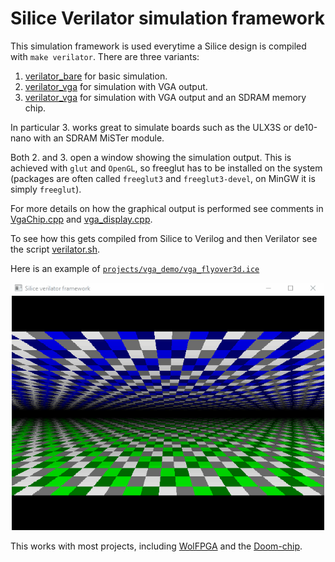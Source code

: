 # Silice Verilator simulation framework

This simulation framework is used everytime a Silice design is compiled with `make verilator`. There are three variants:

1. [verilator_bare](verilator_bare.cpp) for basic simulation.
1. [verilator_vga](verilator_vga.cpp) for simulation with VGA output.
1. [verilator_vga](verilator_vga_sdram.cpp) for simulation with VGA output and an SDRAM memory chip.

In particular 3. works great to simulate boards such as the ULX3S or de10-nano with an SDRAM MiSTer module.

Both 2. and 3. open a window showing the simulation output. This is achieved with `glut` and `OpenGL`, so freeglut has to be installed on the system (packages are often called `freeglut3` and `freeglut3-devel`, on MinGW it is simply `freeglut`).

For more details on how the graphical output is performed see comments in [VgaChip.cpp](VgaChip.cpp) and [vga_display.cpp](vga_display.cpp).

To see how this gets compiled from Silice to Verilog and then Verilator see the script [verilator.sh](../boards/verilator/verilator.sh).

Here is an example of [`projects/vga_demo/vga_flyover3d.ice`](../../projects/vga_demo/README.md)

<p align="center">
  <img width="500" src="flyover_simul.gif">
</p>

This works with most projects, including [WolFPGA](../../projects/wolfpga/README.md) and the [Doom-chip](../../projects/doomchip/README.md).
